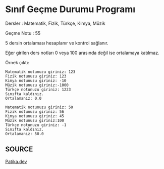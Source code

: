 # Sınıf Geçme Durumu Programı

Dersler : Matematik, Fizik, Türkçe, Kimya, Müzik

Geçme Notu : 55

5 dersin ortalaması hesaplanır ve kontrol sağlanır.

Eğer girilen ders notları 0 veya 100 arasında değil ise ortalamaya katılmaz.

Örnek çıktı:

```
Matematik notunuzu giriniz: 123
Fizik notunuzu giriniz: 123
Kimya notunuzu giriniz: -10
Müzik notunuzu giriniz:-1000
Türkçe notunuzu giriniz: 1223
Sınıfta kaldınız.
Ortalamanız: 0.0 

```

```
Matematik notunuzu giriniz: 50
Fizik notunuzu giriniz: 56
Kimya notunuzu giriniz: 45
Müzik notunuzu giriniz:100
Türkçe notunuzu giriniz: -1
Sınıfta kaldınız.
Ortalamanız: 50.0

```

## SOURCE
[Patika.dev](https://www.patika.dev/tr)
